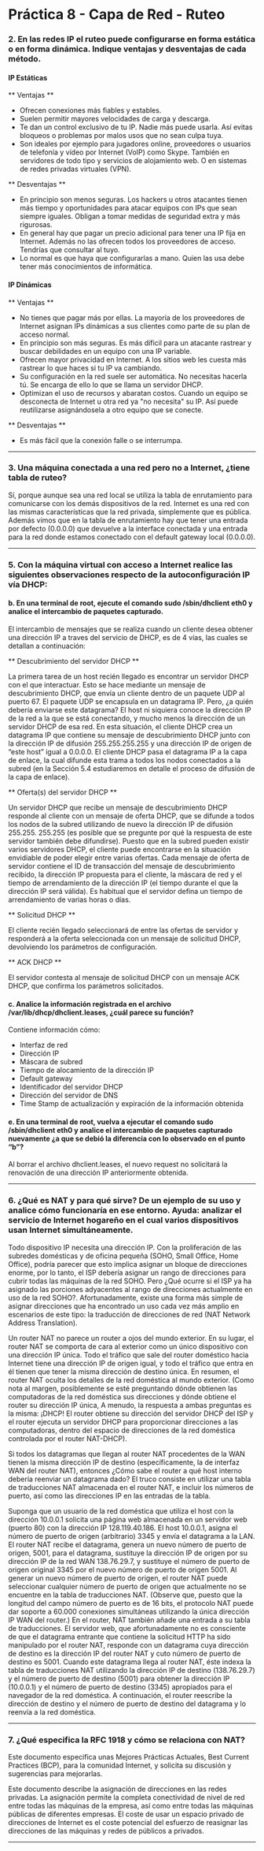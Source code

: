 # Práctica 8 - Capa de Red - Ruteo

### 2. En las redes IP el ruteo puede configurarse en forma estática o en forma dinámica. Indique ventajas y desventajas de cada método.

#### IP Estáticas

** Ventajas **

* Ofrecen conexiones más fiables y estables.
* Suelen permitir mayores velocidades de carga y descarga.
* Te dan un control exclusivo de tu IP. Nadie más puede usarla. Así evitas bloqueos o problemas por malos usos que no sean culpa tuya.
* Son ideales por ejemplo para jugadores online, proveedores o usuarios de telefonía y vídeo por Internet (VoIP) como Skype. También en servidores de todo tipo y servicios de alojamiento web. O en sistemas de redes privadas virtuales (VPN).

** Desventajas **

* En principio son menos seguras. Los hackers u otros atacantes tienen más tiempo y oportunidades para atacar equipos con IPs que sean siempre iguales. Obligan a tomar medidas de seguridad extra y más rigurosas.
* En general hay que pagar un precio adicional para tener una IP fija en Internet. Además no las ofrecen todos los proveedores de acceso. Tendrías que consultar al tuyo.
* Lo normal es que haya que configurarlas a mano. Quien las usa debe tener más conocimientos de informática.

#### IP Dinámicas

** Ventajas **

* No tienes que pagar más por ellas. La mayoría de los proveedores de Internet asignan IPs dinámicas a sus clientes como parte de su plan de acceso normal.
* En principio son más seguras. Es más díficil para un atacante rastrear y buscar debilidades en un equipo con una IP variable.
* Ofrecen mayor privacidad en Internet. A los sitios web les cuesta más rastrear lo que haces si tu IP va cambiando.
* Su configuración en la red suele ser automática. No necesitas hacerla tú. Se encarga de ello lo que se llama un servidor DHCP.
* Optimizan el uso de recursos y abaratan costos. Cuando un equipo se desconecta de Internet u otra red ya "no necesita" su IP. Así puede reutilizarse asignándosela a otro equipo que se conecte.

** Desventajas **

* Es más fácil que la conexión falle o se interrumpa.

---

### 3. Una máquina conectada a una red pero no a Internet, ¿tiene tabla de ruteo?

Sí, porque aunque sea una red local se utiliza la tabla de enrutamiento para comunicarse con los demás dispositivos de la red. Internet es una red con las mismas características que la red privada, simplemente que es pública. Además vimos que en la tabla de enrutamiento hay que tener una entrada por defecto (0.0.0.0) que devuelve a la interface conectada y una entrada para la red donde estamos conectado con el default gateway local (0.0.0.0).

---

### 5. Con la máquina virtual con acceso a Internet realice las siguientes observaciones respecto de la autoconfiguración IP vía DHCP:

#### b. En una terminal de root, ejecute el comando sudo /sbin/dhclient eth0 y analice el intercambio de paquetes capturado.

El intercambio de mensajes que se realiza cuando un cliente desea obtener una dirección IP a traves del servicio de DHCP, es de 4 vías, las cuales se detallan a continuación:

** Descubrimiento del servidor DHCP **

La primera tarea de un host recién llegado es encontrar un servidor DHCP con el que interactuar. Esto se hace mediante un mensaje de descubrimiento DHCP, que envía un cliente dentro de un paquete UDP al puerto 67. El paquete UDP se encapsula en un datagrama IP. Pero, ¿a quién debería enviarse este datagrama? El host ni siquiera conoce la dirección IP de la red a la que se está conectando, y mucho menos la dirección de un servidor DHCP de esa red. En esta situación, el cliente DHCP crea un datagrama IP que contiene su mensaje de descubrimiento DHCP junto con la dirección IP de difusión 255.255.255.255 y una dirección IP de origen de “este host” igual a 0.0.0.0. El cliente DHCP pasa el datagrama IP a la capa de enlace, la cual difunde esta trama a todos los nodos conectados a la subred (en la Sección 5.4 estudiaremos en detalle el proceso de difusión de la capa de enlace).

** Oferta(s) del servidor DHCP **

Un servidor DHCP que recibe un mensaje de descubrimiento DHCP responde al cliente con un mensaje de oferta DHCP, que se difunde a todos los nodos de la subred utilizando de nuevo la dirección IP de difusión 255.255.  255.255 (es posible que se pregunte por qué la respuesta de este servidor también debe difundirse). Puesto que en la subred pueden existir varios servidores DHCP, el cliente puede encontrarse en la situación envidiable de poder elegir entre varias ofertas. Cada mensaje de oferta de servidor contiene el ID de transacción del mensaje de descubrimiento recibido, la dirección IP propuesta para el cliente, la máscara de red y el tiempo de arrendamiento de la dirección IP (el tiempo durante el que la dirección IP será válida). Es habitual que el servidor defina un tiempo de arrendamiento de varias horas o días.

** Solicitud DHCP **

El cliente recién llegado seleccionará de entre las ofertas de servidor y responderá a la oferta seleccionada con un mensaje de solicitud DHCP, devolviendo los parámetros de configuración.

** ACK DHCP **

El servidor contesta al mensaje de solicitud DHCP con un mensaje ACK DHCP, que confirma los parámetros solicitados.

#### c. Analice la información registrada en el archivo /var/lib/dhcp/dhclient.leases, ¿cuál parece su función?

Contiene información cómo:

* Interfaz de red
* Dirección IP
* Máscara de subred
* Tiempo de alocamiento de la dirección IP
* Default gateway
* Identificador del servidor DHCP
* Dirección del servidor de DNS
* Time Stamp de actualización y expiración de la información obtenida

#### e. En una terminal de root, vuelva a ejecutar el comando sudo /sbin/dhclient eth0 y analice el intercambio de paquetes capturado nuevamente ¿a que se debió la diferencia con lo observado en el punto “b”?

Al borrar el archivo dhclient.leases, el nuevo request no solicitará la renovación de una dirección IP anteriormente obtenida.

---

### 6. ¿Qué es NAT y para qué sirve? De un ejemplo de su uso y analice cómo funcionaría en ese entorno.  Ayuda: analizar el servicio de Internet hogareño en el cual varios dispositivos usan Internet simultáneamente.

Todo dispositivo IP necesita una dirección IP. Con la proliferación de las subredes domésticas y de oficina pequeña (SOHO, Small Office, Home Office), podría parecer que esto implica asignar un bloque de direcciones enorme, por lo tanto, el ISP debería asignar un rango de direcciones para cubrir todas las máquinas de la red SOHO. Pero ¿Qué ocurre si el ISP ya ha asignado las porciones adyacentes al rango de direcciones actualmente en uso de la red SOHO?.  Afortunadamente, existe una forma más simple de asignar direcciones que ha encontrado un uso cada vez más amplio en escenarios de este tipo: la traducción de direcciones de red (NAT Network Address Translation).

Un router NAT no parece un router a ojos del mundo exterior. En su lugar, el router NAT se comporta de cara al exterior como un único dispositivo con una dirección IP única. Todo el tráfico que sale del router doméstico hacia Internet tiene una dirección IP de origen igual, y todo el tráfico que entra en él tienen que tener la misma dirección de destino única. En resumen, el router NAT oculta los detalles de la red doméstica al mundo exterior. (Como nota al margen, posiblemente se esté preguntando dónde obtienen las computadoras de la red doméstica sus direcciones y dónde obtiene el router su dirección IP única, A menudo, la respuesta a ambas preguntas es la misma: ¡DHCP! El router obtiene su dirección del servidor DHCP del ISP y el router ejecuta un servidor DHCP para proporcionar direcciones a las computadoras, dentro del espacio de direcciones de la red doméstica controlada por el router NAT-DHCP).

Si todos los datagramas que llegan al router NAT procedentes de la WAN tienen la misma dirección IP de destino (específicamente, la de interfaz WAN del router NAT), entonces ¿Cómo sabe el router a qué host interno debería reenviar un datagrama dado? El truco consiste en utilizar una tabla de traducciones NAT almacenada en el router NAT, e incluir los números de puerto, así como las direcciones IP en las entradas de la tabla.

Suponga que un usuario de la red doméstica que utiliza el host con la dirección 10.0.0.1 solicita una página web almacenada en un servidor web (puerto 80) con la dirección IP 128.119.40.186. El host 10.0.0.1, asigna el número de puerto de origen (arbitrario) 3345 y envía el datagrama a la LAN. El router NAT recibe el datagrama, genera un nuevo número de puerto de origen, 5001, para el datagrama, sustituye la dirección IP de origen por su dirección IP de la red WAN 138.76.29.7, y sustituye el número de puerto de origen original 3345 por el nuevo número de puerto de origen 5001. Al generar un nuevo número de puerto de origen, el router NAT puede seleccionar cualquier número de puerto de origen que actualmente no se encuentre en la tabla de traducciones NAT. (Observe que, puesto que la longitud del campo número de puerto es de 16 bits, el protocolo NAT puede dar soporte a 60.000 conexiones simultáneas utilizando la única dirección IP WAN del router.) En el router, NAT también añade una entrada a su tabla de traducciones. El servidor web, que afortunadamente no es consciente de que el datagrama entrante que contiene la solicitud HTTP ha sido manipulado por el router NAT, responde con un datagrama cuya dirección de destino es la dirección IP del router NAT y cuto número de puerto de destino es 5001. Cuando este datagrama llega al router NAT, éste indexa la tabla de traducciones NAT utilizando la dirección IP de destino (138.76.29.7) y el número de puerto de destino (5001) para obtener la dirección IP (10.0.0.1) y el número de puerto de destino (3345) apropiados para el navegador de la red doméstica. A continuación, el router reescribe la dirección de destino y el número de puerto de destino del datagrama y lo reenvía a la red doméstica.

---

### 7. ¿Qué especifica la RFC 1918 y cómo se relaciona con NAT?

Este documento especifica unas Mejores Prácticas Actuales, Best Current Practices (BCP), para la comunidad Internet, y solicita su discusión y sugerencias para mejorarlas.

Este documento describe la asignación de direcciones en las redes privadas. La asignación permite la completa conectividad de nivel de red entre todas las máquinas de la empresa, así como entre todas las máquinas públicas de diferentes empresas. El coste de usar un espacio privado de direcciones de Internet es el coste potencial del esfuerzo de reasignar las direcciones de las máquinas y redes de públicos a privados.

---


